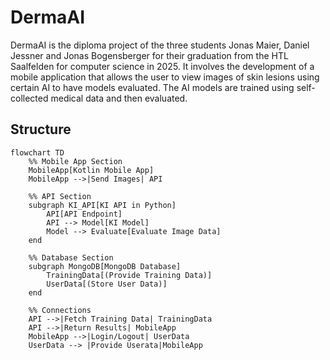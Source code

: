 # DermaAI
DermaAI is the diploma project of the three students Jonas Maier, Daniel Jessner and Jonas Bogensberger for their graduation from the HTL Saalfelden for computer science in 2025. It involves the development of a mobile application that allows the user to view images of skin lesions using certain AI to have models evaluated. The AI ​​models are trained using self-collected medical data and then evaluated.

## Structure
```mermaid
flowchart TD
    %% Mobile App Section
    MobileApp[Kotlin Mobile App]
    MobileApp -->|Send Images| API

    %% API Section
    subgraph KI_API[KI API in Python]
        API[API Endpoint]
        API --> Model[KI Model]
        Model --> Evaluate[Evaluate Image Data]
    end

    %% Database Section
    subgraph MongoDB[MongoDB Database]
        TrainingData[(Provide Training Data)]
        UserData[(Store User Data)]
    end

    %% Connections
    API -->|Fetch Training Data| TrainingData
    API -->|Return Results| MobileApp
    MobileApp -->|Login/Logout| UserData
    UserData --> |Provide Userata|MobileApp


